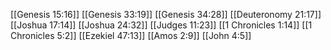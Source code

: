 [[Genesis 15:16]]
[[Genesis 33:19]]
[[Genesis 34:28]]
[[Deuteronomy 21:17]]
[[Joshua 17:14]]
[[Joshua 24:32]]
[[Judges 11:23]]
[[1 Chronicles 1:14]]
[[1 Chronicles 5:2]]
[[Ezekiel 47:13]]
[[Amos 2:9]]
[[John 4:5]]
